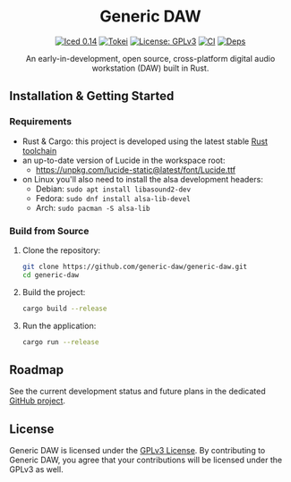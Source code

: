 <div align="center">

# Generic DAW

[![Iced 0.14](https://img.shields.io/badge/0.14-blue?logo=iced&style=for-the-badge)](https://github.com/generic-daw/generic-daw)
[![Tokei](https://tokei.rs/b1/github/generic-daw/generic-daw?style=for-the-badge)](https://tokei.rs/b1/github/generic-daw/generic-daw)
[![License: GPLv3](https://img.shields.io/badge/License-GPLv3-blue.svg?style=for-the-badge)](https://github.com/generic-daw/generic-daw/blob/master/LICENSE)
[![CI](https://img.shields.io/github/actions/workflow/status/generic-daw/generic-daw/rust.yml?style=for-the-badge)](https://github.com/generic-daw/generic-daw/actions/workflows/rust.yml)
[![Deps](https://deps.rs/repo/github/generic-daw/generic-daw/status.svg?style=for-the-badge)](https://deps.rs/repo/github/generic-daw/generic-daw)

An early-in-development, open source, cross-platform digital audio workstation (DAW) built in Rust.
</div>

## Installation & Getting Started

### Requirements

- Rust & Cargo: this project is developed using the latest stable [Rust toolchain](https://rustup.rs/)
- an up-to-date version of Lucide in the workspace root:
  - https://unpkg.com/lucide-static@latest/font/Lucide.ttf
- on Linux you'll also need to install the alsa development headers:
  - Debian: `sudo apt install libasound2-dev`
  - Fedora: `sudo dnf install alsa-lib-devel`
  - Arch: `sudo pacman -S alsa-lib`

### Build from Source

1. Clone the repository:

   ```bash
   git clone https://github.com/generic-daw/generic-daw.git
   cd generic-daw
   ```

2. Build the project:

   ```bash
   cargo build --release
   ```

3. Run the application:

   ```bash
   cargo run --release
   ```

## Roadmap

See the current development status and future plans in the dedicated [GitHub project](https://github.com/orgs/generic-daw/projects/1).

## License

Generic DAW is licensed under the [GPLv3 License](https://www.gnu.org/licenses/gpl-3.0).
By contributing to Generic DAW, you agree that your contributions will be licensed under the GPLv3 as well.
